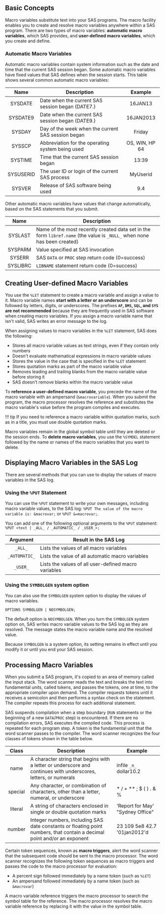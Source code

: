 ## Basic Concepts

Macro variables substitute text into your SAS programs. The macro facility enables you to create and resolve macro variables anywhere within a SAS program. There are two types of macro variables: **automatic macro variables**, which SAS provides, and **user-defined macro variables**, which you create and define.

### Automatic Macro Variables

Automatic macro variables contain system information such as the date and time that the current SAS session began. Some automatic macro variables have fixed values that SAS defines when the session starts. This table shows several common automatic macro variables:

| Name	        | Description   | Example       |
|:-------------:|---------------|:-------------:|
| SYSDATE	      | Date when the current SAS session began (DATE7.)	| 16JAN13 |
| SYSDATE9	    | Date when the current SAS session began (DATE9.)	| 16JAN2013 |
| SYSDAY	      | Day of the week when the current SAS session began	| Friday |
| SYSSCP	      | Abbreviation for the operating system being used	| OS, WIN, HP 64 |
| SYSTIME	      | Time that the current SAS session began	| 13:39 |
| SYSUSERID	    | The user ID or login of the current SAS process	| MyUserid |
| SYSVER	      | Release of SAS software being used	| 9.4 |

Other automatic macro variables have values that change automatically, based on the SAS statements that you submit.

| Name | Description |
|:-----:|------------|
| SYSLAST	| Name of the most recently created data set in the form `libref.name` (the value is `_NULL_` when none has been created)|
| SYSPARM	| Value specified at SAS invocation |
| SYSERR	| SAS `DATA` or `PROC` step return code (0=success) |
| SYSLIBRC | `LIBNAME` statement return code (0=success) |

## Creating User-defined Macro Variables

You use the `%LET` statement to create a macro variable and assign a value to it. Macro variable names **start with a letter or an underscore** and can be followed by letters, digits, or underscores. The prefixes **`AF`, `DMS`, `SQL`, and `SYS` are not recommended** because they are frequently used in SAS software when creating macro variables. If you assign a macro variable name that isn't valid, SAS writes an error message to the log.

When assigning values to macro variables in the `%LET` statement, SAS does the following:

* Stores all macro variable values as text strings, even if they contain only numbers
* Doesn't evaluate mathematical expressions in macro variable values
* Stores the value in the case that is specified in the `%LET` statement
* Stores quotation marks as part of the macro variable value
* Removes leading and trailing blanks from the macro variable value before storing it
* SAS doesn't remove blanks within the macro variable value

To **reference a user-defined macro variable**, you precede the name of the macro variable with an ampersand (`&macrovariable`). When you submit the program, the macro processor resolves the reference and substitutes the macro variable's value before the program compiles and executes.

!!! tip
    If you need to reference a macro variable within quotation marks, such as in a title, you must use double quotation marks.

Macro variables remain in the global symbol table until they are deleted or the session ends. To **delete macro variables**, you use the `%SYMDEL` statement followed by the name or names of the macro variables that you want to delete.

## Displaying Macro Variables in the SAS Log

There are several methods that you can use to display the values of macro variables in the SAS log.

### Using the `%PUT` Statement

You can use the `%PUT` statement to write your own messages, including macro variable values, to the SAS log: `%PUT The value of the macro variable is: &macrovar;` or `%PUT &=macrovar;`.

You can add one of the following optional arguments to the `%PUT` statement:
  `%PUT <text | _ALL_ / _AUTOMATIC_ / _USER_>;`

| Argument	| Result in the SAS Log |
|:----:|-----|
| `_ALL_`	| Lists the values of all macro variables |
| `_AUTOMATIC_` | Lists the value of all automatic macro variables |
| `_USER_` | Lists the values of all user-defined macro variables |

### Using the `SYMBOLGEN` system option 

You can also use the `SYMBOLGEN` system option to display the values of macro variables.
```
OPTIONS SYMBOLGEN | NOSYMBOLGEN;
```

The default option is `NOSYMBOLGEN`. When you turn the `SYMBOLGEN` system option on, SAS writes macro variable values to the SAS log as they are resolved. The message states the macro variable name and the resolved value.

Because `SYMBOLGEN` is a system option, its setting remains in effect until you modify it or until you end your SAS session.

## Processing Macro Variables

When you submit a SAS program, it's copied to an area of memory called the input stack. The word scanner reads the text and breaks the text into fundamental units, called tokens, and passes the tokens, one at time, to the appropriate compiler upon demand. The compiler requests tokens until it receives a semicolon and then performs a syntax check on the statement. The compiler repeats this process for each additional statement.

SAS suspends compilation when a step boundary (`RUN` statements or the beginning of a new `DATA`/`PROC` step) is encountered. If there are no compilation errors, SAS executes the compiled code. This process is repeated for each program step. A token is the fundamental unit that the word scanner passes to the compiler. The word scanner recognizes the four classes of tokens shown in the table below.

| Class	 | Description	| Example |
|:------:|--------------|---------|
|name |	A character string that begins with a letter or underscore and continues with underscores, letters, or numerals | infile `_n_` dollar10.2 |
| special |	Any character, or combination of characters, other than a letter, numeral, or underscore | * / + ** ; $ ( ) . & % |
| literal |	A string of characters enclosed in single or double quotation marks | 'Report for May' "Sydney Office" |
| number | Integer numbers, including SAS date constants or floating point numbers, that contain a decimal point and/or an exponent | 23  109 5e8 42.7 '01jan2012'd |

Certain token sequences, known as **macro triggers**, alert the word scanner that the subsequent code should be sent to the macro processor. The word scanner recognizes the following token sequences as macro triggers and passes the code to the macro processor for evaluation:

* A percent sign followed immediately by a name token (such as `%LET`)
* An ampersand followed immediately by a name token (such as `&macrovar`)

A macro variable reference triggers the macro processor to search the symbol table for the reference. The macro processor resolves the macro variable reference by replacing it with the value in the symbol table.

